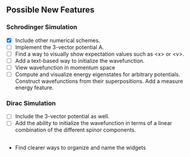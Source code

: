 
## Possible New Features

### Schrodinger Simulation
 - [x] Include other numerical schemes.
 - [ ] Implement the 3-vector potential A.
 - [ ] Find a way to visually show expectation values such as \<x\> or \<v\>.
 - [ ] Add a text-based way to initialize the wavefunction.
 - [ ] View wavefunction in momentum space
 - [ ] Compute and visualize energy eigenstates for arbitrary potentials. Construct wavefunctions from their superpositions. Add a measure energy feature.

### Dirac Simulation
 - [ ] Include the 3-vector potential as well.
 - [ ] Add the ability to initialize the wavefunction in terms of a linear combination of the different spinor components. 

##
- Find clearer ways to organize and name the widgets
